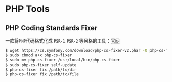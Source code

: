 # PHP Tools

## PHP Coding Standards Fixer

一款将`PHP`代码格式化成 `PSR-1` `PSR-2` 等风格的工具：[官网](https://cs.symfony.com/)

```bash
$ wget https://cs.symfony.com/download/php-cs-fixer-v2.phar -O php-cs-fixer
$ sudo chmod a+x php-cs-fixer
$ sudo mv php-cs-fixer /usr/local/bin/php-cs-fixer
$ sudo php-cs-fixer self-update
$ php-cs-fixer fix /path/to/dir
$ php-cs-fixer fix /path/to/file
```

## 